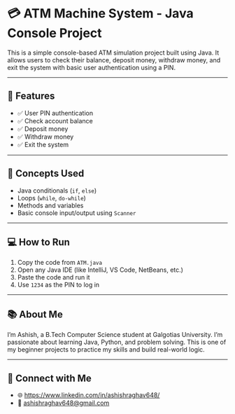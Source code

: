 # 💳 ATM Machine System - Java Console Project

This is a simple console-based ATM simulation project built using Java. It allows users to check their balance, deposit money, withdraw money, and exit the system with basic user authentication using a PIN.

---

## 🚀 Features

- ✅ User PIN authentication
- ✅ Check account balance
- ✅ Deposit money
- ✅ Withdraw money
- ✅ Exit the system

---

## 🧠 Concepts Used

- Java conditionals (`if`, `else`)
- Loops (`while`, `do-while`)
- Methods and variables
- Basic console input/output using `Scanner`

---

## 💻 How to Run

1. Copy the code from `ATM.java`
2. Open any Java IDE (like IntelliJ, VS Code, NetBeans, etc.)
3. Paste the code and run it
4. Use `1234` as the PIN to log in

---

## 📚 About Me

I’m Ashish, a B.Tech Computer Science student at Galgotias University. I’m passionate about learning Java, Python, and problem solving. This is one of my beginner projects to practice my skills and build real-world logic.

---

## 🔗 Connect with Me

- 🌐 https://www.linkedin.com/in/ashishraghav648/
- 📧 ashishraghav648@gmail.com
